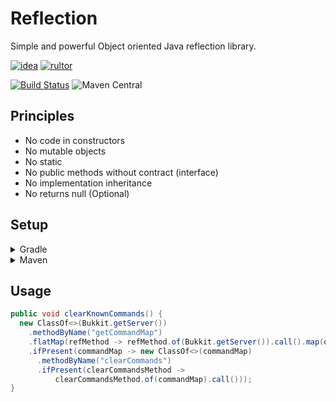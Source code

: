 # Reflection

Simple and powerful Object oriented Java reflection library.

[![idea](https://www.elegantobjects.org/intellij-idea.svg)](https://www.jetbrains.com/idea/)
[![rultor](https://www.rultor.com/b/yegor256/rultor)](https://www.rultor.com/p/portlek/reflection)

[![Build Status](https://travis-ci.com/portlek/reflection.svg?branch=master)](https://travis-ci.com/portlek/reflection)
![Maven Central](https://img.shields.io/maven-central/v/io.github.portlek/reflection?label=version)

## Principles
- No code in constructors
- No mutable objects
- No static
- No public methods without contract (interface)
- No implementation inheritance
- No returns null (Optional)

## Setup
<details>
<summary>Gradle</summary>

```gradle
repositories {
    mavenCentral()
}

dependencies {
    implementation("io.github.portlek:reflection:${version}")
}
```
</details>

<details>
<summary>Maven</summary>

```xml
<dependencies>
    <dependency>
        <groupId>io.github.portlek</groupId>
        <artifactId>reflection</artifactId>
        <version>${version}</version>
    </dependency>
</dependencies>
```
</details>

## Usage
```java
public void clearKnownCommands() {
  new ClassOf<>(Bukkit.getServer())
    .methodByName("getCommandMap")
    .flatMap(refMethod -> refMethod.of(Bukkit.getServer()).call().map(o -> o instanceof CommandMap))
    .ifPresent(commandMap -> new ClassOf<>(commandMap)
      .methodByName("clearCommands")
      .ifPresent(clearCommandsMethod ->
          clearCommandsMethod.of(commandMap).call()));
}
```
